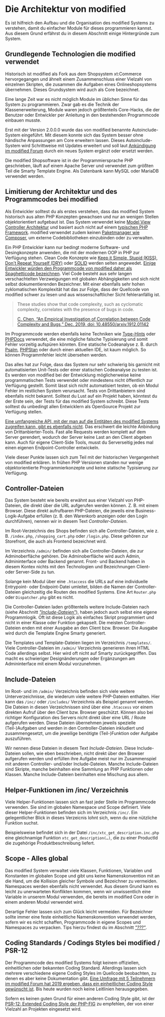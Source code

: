 # Die Architektur von modified

Es ist hilfreich den Aufbau und die Organisation des modified Systems zu verstehen, damit du einfacher Module für dieses programmieren kannst. Aus diesem Grund erfährst du in diesem Abschnitt einige Hintergründe zum System.

## Grundlegende Technologien die modified verwendet

Historisch ist modified als Fork aus dem Shopsystem xt:Commerce hervorgegangen und ähnelt einem Zusammenschluss einer Vielzahl von einzelnen Skripten, die zusammen die Aufgaben eines Onlineshopsystems übernehmen. Dieses Grundsystem wird auch als Core bezeichnet.

Eine lange Zeit war es nicht möglich Module im üblichen Sinne für das System zu programmieren. Zwar gab es die Technik der Klassenerweiterung, Module waren jedoch größtenteils Core-Hacks, die der Benutzer oder Entwickler per Anleitung in den bestehenden Programmcode einbauen musste.

Erst mit der Version 2.0.0.0 wurde das von modified benannte Autoinclude-System eingeführt. Mit diesem konnte sich das System besser ohne händische Anpassungen am Core erweitern lassen. Dieses Autoinclude-System wird Schrittweise mit Updates erweitert und soll laut [Ankündigung im modified Forum](https://www.modified-shop.org/forum/index.php?topic=41259.msg376282#msg376282) durch ein neues System ergänzt oder ersetzt werden.

Die modified Shopsoftware ist in der Programmiersprache PHP geschrieben, läuft auf einem Apache Server und verwendet zum größten Teil die Smarty Template Engine. Als Datenbank kann MySQL oder MariaDB verwendet werden.

## Limitierung der Architektur und des Programmcodes bei modified

Als Entwickler solltest du als erstes verstehen, dass das modified System historisch aus alten PHP Konzepten gewachsen und nur an wenigen Stellen objektorientiert aufgebaut ist. Das System verwendet keine [Model View Controller Architektur](https://de.wikipedia.org/wiki/Model_View_Controller) und basiert auch nicht auf einem [typischen PHP Framework](https://kinsta.com/de/blog/php-frameworks/). modified verwendet zudem keinen [Paketmanager wie Composer](https://getcomposer.org), um externe Codebibliotheken einzubinden oder zu verwalten.

Ein PHP Entwickler kann nur bedingt moderne Software- und Desingkonzepte anwenden, die mit der modernen OOP in PHP zur Verfügung stehen. Clean Code Konzepte wie [Keep it Simple, Stupid (KISS)](https://de.wikipedia.org/wiki/KISS-Prinzip), [Don't Repeat Yourself (DRY)](https://de.wikipedia.org/wiki/Don’t_repeat_yourself) oder [SOLID](https://de.wikipedia.org/wiki/Prinzipien_objektorientierten_Designs#SOLID-Prinzipien) werden selten angewedet. [Einige Entwickler würden den Programmcode von modified daher als Spaghetticode bezeichnen](https://www.sellerforum.de/shopsysteme-f34/modified-shop-auf-version-2-0-umstellen-t45690.html?sid=d6e7b5bd897a84963d7bad50a14b9e66#p551383). Viel Code besteht aus sehr langen verschachtelten Verzweigungen mit globalen Abhängigkeiten und sich nicht selbst dokumentierenden Bezeichner. Mit einer ebenfalls sehr hohen zyklomatischen Komplexität hat das zur Folge, dass der Quellcode von modified schwer zu lesen und aus wissenschaftlicher Sicht fehleranfällig ist.

> These studies show that code complexity, such as cyclomatic complexity, correlates with the presence of bugs in code.
>
> [C. Chen, “An Empirical Investigation of Correlation between Code Complexity and Bugs,” Dec. 2019, doi: 10.48550/arxiv.1912.01142](https://arxiv.org/abs/1912.01142)

Im Programmcode werden ebenfalls keine Techniken wie [Type-Hints](https://www.php.net/manual/en/language.types.declarations.php) oder [PHPDocs](https://phpstan.org/writing-php-code/phpdocs-basics) verwendet, die eine mögliche falsche Typisierung und somit Fehler vorzeitig aufspüren könnten. Eine statische Codeanalyse z. B. durch [Psalm](https://psalm.dev), [PHPStan](https://phpstan.org) oder durch einen aktuellen IDE, ist kaum möglich. So können Programmfehler leicht übersehen werden.

Das alles hat zur Folge, dass das System nur sehr schwierig bis garnicht mit automatisierten Unit-Tests oder einer statischen Codeanalyse zu testen ist. Es werden von modified bei der Entwicklung möglicherweise keine programmatischen Tests verwendet oder mindestens nicht öffentlich zur Verfügung gestellt. Somit lässt sich nicht automatisiert testen, ob ein Modul Fehler im restlichen System verursacht. Tests von Drittanbietern sind ebenfalls nicht bekannt. Solltest du Lust auf ein Projekt haben, könntest du der Erste sein, der Tests für das modified System schreibt. Diese Tests solltest du unbedingt allen Entwicklern als OpenSource Projekt zur Verfügung stellen.

[Eine umfangreiche API, mit der man auf die Entitäten des modified Systems zugreifen kann, gibt es ebenfalls nicht](https://www.modified-shop.org/forum/index.php?topic=41259.0). Das erschwert die leichte Anbindung von Drittanbierter-Tools. Fast alle Requests werden komplett auf dem Server gerendert, wodurch der Server keine Last an den Client abgeben kann. Auch für eigene Client-Side Tools, musst du Serverseitig jedes mal einen eigenen Endpoint-Controller entwickeln.

Viele dieser Punkte lassen sich zum Teil mit der historischen Vergangenheit von modified erklären. In frühen PHP Versionen standen nur wenige objektorientierte Programmierkonzepte und keine statische Typisierung zur Verfügung.

## Controller-Dateien

Das System besteht wie bereits erwähnt aus einer Vielzahl von PHP-Dateien, die direkt über die URL aufgerufen werden können. Z. B. mit einem Browser. Diese direkt aufrufbaren PHP-Dateien, die jeweils eine Business-Logik-Aufgabe erfüllen (z. B. den Warenkorb anzeigen oder den Login durchführen), nennen wir in diesem Text _Controller-Dateien_.

Im Root-Verzeichnis des Shops befinden sich alle Controller-Dateien, wie z. B. `/index.php`, `/shopping_cart.php` oder `/login.php`. Diese gehören zur Storefront, die auch als Frontend bezeichnet wird.

Im Verzeichnis `/admin/` befinden sich alle Controller-Dateien, die zur Adminoberfläche gehören. Die Adminoberfläche wird auch Admin, Admininterface oder Backend genannt. Front- und Backend haben in diesem Kontex nichts mit den Technologien und Bezeichnungen Client- oder Server-Side zu tun.

Solange kein Modul über eine `.htaccess` die URLs auf eine individuelle Entrypoint- oder Endpoint-Datei umleitet, bilden die Namen der Controller-Dateien gleichzeitig die Routen des modified Systems. Eine Art `Router.php` oder `Dispatcher.php` gibt es nicht.

Die Controller-Dateien laden größtenteils weitere Include-Dateien nach (siehe Abschnitt [_"Include-Dateien"_](#)), haben jedoch auch selbst eine eigene Programmlogik. Oft ist diese Logik als einfaches Skript programmiert und nicht in einer Klasse oder Funktion gekapselt. Die meisten Controller-Dateien enden mit einer Ausgabe an den Client bzw. Browser. Die Ausgabe wird durch die Template Engine Smarty generiert.

Die Templates und Template-Dateien liegen im Verzeichnis `/templates/`. Viele Controller-Dateien im `/admin/` Verzeichnis generieren ihren HTML Code allerdings selbst. Hier wird oft nicht auf Smarty zurückgegriffen. Das macht es schwieriger Designänderungen oder Ergänzungen am Admininterface mit einem Modul vorzunehmen.

## Include-Dateien

Im Root- und im `/admin/` Verzeichnis befinden sich viele weitere Unterverzeichnisse, die wiederum viele weitere PHP-Dateien enthalten. Hier kann das `/inc/` oder `/includes/` Verzeichnis als Beispiel genannt werden. Die Dateien in diesen Verzeichnissen sind über eine `.htaccess` vor einem direkten Aufruf über den Client bzw. Browser geschützt. Können also bei richtiger Konfiguration des Servers nicht direkt über eine URL / Route aufgerufen werden. Diese Dateien übernehmen jeweils spezielle (Teil-)Aufgaben und werden in den Controller-Dateien inkludiert und zusammengesetzt, um die jeweilige benötigte (Teil-)Funktion oder Aufgabe auszuführen.

Wir nennen diese Dateien in diesem Text _Include-Dateien_. Diese Include-Dateien sollen, wie eben beschrieben, nicht direkt über den Browser aufgerufen werden und erfüllen ihre Aufgabe meist nur im Zusammenspiel mit anderen Controller- und/oder Include-Dateien. Manche Include-Dateien sind Skripte, manche beinhalten eine Sammlung an PHP Funktionen oder Klassen. Manche Include-Dateien beinhalten eine Mischung aus allem.

## Helper-Funktionen im /inc/ Verzeichnis

Viele Helper-Funktionen lassen sich an fast jeder Stelle im Programmcode verwenden. Sie sind im globalen Namespace und Scope definiert. Viele dieser Helper-Funktionen befinden sich im Verzeichnis `/inc/`. Ein gelegentlicher Blick in dieses Verzeicnis lohnt sich, wenn du eine nützliche Funktion suchst.

Beispielsweise befindet sich in der Datei `/inc/xtc_get_description.inc.php` eine gleichnamige Funktion `xtc_get_description(…)`, die zu einer ProductId die zugehörige Produktbeschreibung liefert.

## Scope - Alles global

Das modified System verwaltet viele Klassen, Funktionen, Variablen und Konstanten im globalen Scope und gibt uns keine Namenskonvention mit an die Hand, um die Kollision gleicher Symbole und Bezeichner zu vermeiden. Namespaces werden ebenfalls nicht verwendet. Aus diesem Grund kann es leicht zu unerwarteten Konflikten kommen, wenn wir unwissentlich eine Variable in unserem Modul verwenden, die bereits im modified Core oder in einem anderen Modul verwendet wird.

Derartige Fehler lassen sich zum Glück leicht vermeiden. Für Bezeichner sollte immer eine feste einheitliche Namenskonvention verwendet werden, sofern wir es nicht schaffen, Programmcode in eigene Scopes und Namespaces zu verpacken. Tips hierzu findest du im Abschnitt [_"???"_](#).

## Coding Standards / Codings Styles bei modified / PSR-12

Der Programmcode des modified Systems folgt keinem offiziellen, einheitlichen oder bekannten Coding Standard. Allerdings lassen sich mehrere verschiedene eigene Coding Styles im Quellcode beobachten, zu denen es aber keine Dokumentation gibt. [Eine Umfrage mit 5 Teilnehmern im modified Forum hat 2019 ergeben, dass ein einheitlicher Coding Style gewünscht ist](https://www.modified-shop.org/forum/index.php?topic=40017.0). Bis heute wurden noch keine Leitlinien herausgegeben.

Sofern es keinen guten Grund für einen anderen Coding Style gibt, ist der [PSR-12: Extended Coding Style der PHP-FIG](https://www.php-fig.org/psr/psr-12/) zu empfehlen, der von einer Vielzahl an Projekten eingesetzt wird.
